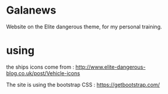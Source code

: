 # Galanews
Website on the Elite dangerous theme, for my personal training.


# using
the ships icons come from :
http://www.elite-dangerous-blog.co.uk/post/Vehicle-icons

The site is using the bootstrap CSS :
https://getbootstrap.com/
